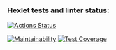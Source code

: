 ### Hexlet tests and linter status:
[![Actions Status](https://github.com/ava239/php-oop-project-lvl1/workflows/hexlet-check/badge.svg)](https://github.com/ava239/php-oop-project-lvl1/actions)

[![Maintainability](https://api.codeclimate.com/v1/badges/d521639c6e75a3eeebb7/maintainability)](https://codeclimate.com/github/ava239/php-oop-project-lvl1/maintainability)
[![Test Coverage](https://api.codeclimate.com/v1/badges/d521639c6e75a3eeebb7/test_coverage)](https://codeclimate.com/github/ava239/php-oop-project-lvl1/test_coverage)